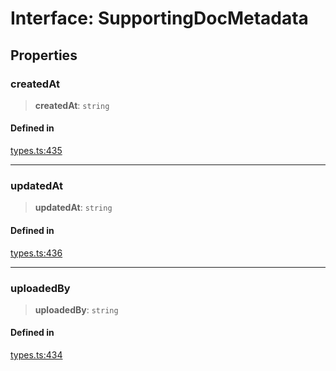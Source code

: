 # Interface: SupportingDocMetadata

## Properties

### createdAt

> **createdAt**: `string`

#### Defined in

[types.ts:435](https://github.com/monerium/js-monorepo/blob/main/packages/sdk/src/types.ts#L435)

***

### updatedAt

> **updatedAt**: `string`

#### Defined in

[types.ts:436](https://github.com/monerium/js-monorepo/blob/main/packages/sdk/src/types.ts#L436)

***

### uploadedBy

> **uploadedBy**: `string`

#### Defined in

[types.ts:434](https://github.com/monerium/js-monorepo/blob/main/packages/sdk/src/types.ts#L434)
